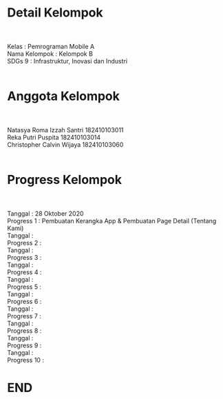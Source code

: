 # Detail Kelompok
<br>
<br>
Kelas           : Pemrograman Mobile A
<br>
Nama Kelompok   : Kelompok B
<br>
SDGs 9          : Infrastruktur, Inovasi dan Industri
<br>
<br>

# Anggota Kelompok
<br>
<br>
Natasya Roma Izzah Santri     182410103011
<br>
Reka Putri Puspita            182410103014
<br>
Christopher Calvin Wijaya     182410103060
<br>
<br>

# Progress Kelompok
<br>
<br>
Tanggal         : 28 Oktober 2020
<br>
Progress 1      : Pembuatan Kerangka App & Pembuatan Page Detail (Tentang Kami)
<br>
Tanggal         :
<br>
Progress 2      : 
<br>
Tanggal         :
<br>
Progress 3      : 
<br>
Tanggal         : 
<br>
Progress 4      : 
<br>
Tanggal         : 
<br>
Progress 5      : 
<br>
Tanggal         : 
<br>
Progress 6      : 
<br>
Tanggal         : 
<br>
Progress 7      : 
<br>
Tanggal         : 
<br>
Progress 8      : 
<br>
Tanggal         : 
<br>
Progress 9      : 
<br>
Tanggal         : 
<br>
Progress 10     : 

# END

